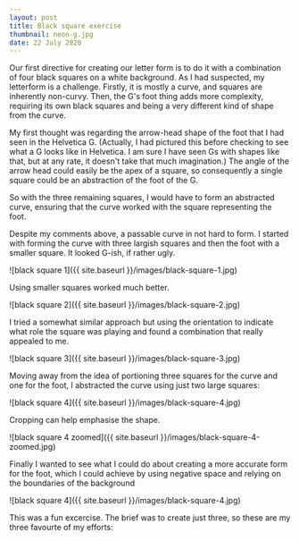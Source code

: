 ```yaml
---
layout: post
title: Black square exercise
thumbnail: neon-g.jpg
date: 22 July 2020
---
```


Our first directive for creating our letter form is to do it with a combination of four black squares on a white background. As I had suspected, my letterform is a challenge. Firstly, it is mostly a curve, and squares are inherently non-curvy. Then, the G's foot thing adds more complexity, requiring its own black squares and being a very different kind of shape from the curve.

My first thought was regarding the arrow-head shape of the foot that I had seen in the Helvetica G. (Actually, I had pictured this before checking to see what a G looks like in Helvetica. I am sure I have seen Gs with shapes like that, but at any rate, it doesn't take that much imagination.) The angle of the arrow head could easily be the apex of a square, so consequently a single square could be an abstraction of the foot of the G.

So with the three remaining squares, I would have to form an abstracted curve, ensuring that the curve worked with the square representing the foot.

Despite my comments above, a passable curve in not hard to form. I started with forming the curve with three largish squares and then the foot with a smaller square. It looked G-ish, if rather ugly.

![black square 1]({{ site.baseurl }}/images/black-square-1.jpg)

Using smaller squares worked much better.

![black square 2]({{ site.baseurl }}/images/black-square-2.jpg)

I tried a somewhat similar approach but using the orientation to indicate what role the square was playing and found a combination that really appealed to me.

![black square 3]({{ site.baseurl }}/images/black-square-3.jpg)

Moving away from the idea of portioning three squares for the curve and one for the foot, I abstracted the curve using just two large squares:

![black square 4]({{ site.baseurl }}/images/black-square-4.jpg)

Cropping can help emphasise the shape.

![black square 4 zoomed]({{ site.baseurl }}/images/black-square-4-zoomed.jpg)

Finally I wanted to see what I could do about creating a more accurate form for the foot, which I could achieve by using negative space and relying on the boundaries of the background

![black square 4]({{ site.baseurl }}/images/black-square-4.jpg)

This was a fun excercise. The brief was to create just three, so these are my three favourte of my efforts:

